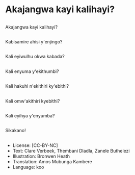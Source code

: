 # Akajangwa kayi kalihayi?

##
Akajangwa kayi kalihayi?

##
Kabisamire ahisi y'enjingo?

##
Kali eyiwulhu okwa kabada?

##
Kali enyuma y'ekithumbi?

##
Kali hakuhi n'ekithiri ky'ebithi?

##
Kali omw'akithiri kyebithi?

##
Kali eyihya y'enyumba?

##
Sikakano!

##
* License: [CC-BY-NC]
* Text: Clare Verbeek, Thembani Dladla, Zanele Buthelezi
* Illustration: Bronwen Heath
* Translation: Amos Mubunga Kambere
* Language: koo
